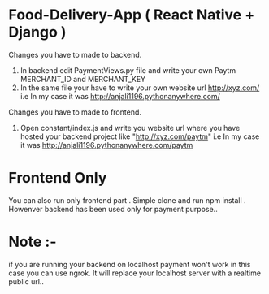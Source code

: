 # Food-Delivery-App ( React Native + Django )

Changes you have to made to backend.
1. In backend edit PaymentViews.py file and write your own Paytm MERCHANT_ID and MERCHANT_KEY 
2. In the same file your have to write your own website url http://xyz.com/ i.e In my case it was http://anjali1196.pythonanywhere.com/

Changes you  have to made to frontend.
1. Open constant/index.js and write you website url where you have hosted your backend project like "http://xyz.com/paytm"  i.e In my case it was http://anjali1196.pythonanywhere.com/paytm

# Frontend Only
You can also run only frontend part . Simple clone and run npm install . Howenver backend has been used only for payment purpose..

# Note :-
if you are running your backend on localhost payment won't work in this case you can use ngrok. It will replace your localhost server with a realtime public url..

